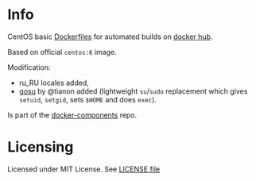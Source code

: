 # Info

CentOS basic [Dockerfiles][df] for automated builds on [docker hub][dhub].

Based on official `centos:6` image.

Modification:
- ru\_RU locales added,
- [gosu][gosu] by @tianon added (lightweight `su`/`sudo` replacement which gives `setuid`, `setgid`, sets `$HOME` and does `exec`).

Is part of the [docker-components][dcomp] repo.

[df]: http://docs.docker.com/reference/builder/ "Dockerfile reference"
[dhub]: https://hub.docker.com/u/grossws/
[dcomp]: https://github.com/grossws/docker-components
[gosu]: https://github.com/tianon/gosu


# Licensing

Licensed under MIT License. See [LICENSE file](LICENSE)
